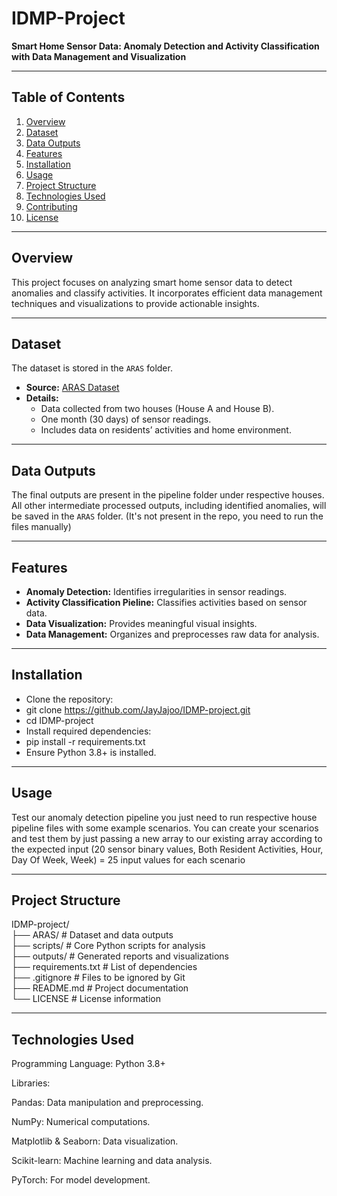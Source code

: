 # IDMP-Project  
**Smart Home Sensor Data: Anomaly Detection and Activity Classification with Data Management and Visualization**  

---

## Table of Contents  
1. [Overview](#overview)  
2. [Dataset](#dataset)  
3. [Data Outputs](#data-outputs)  
4. [Features](#features)  
5. [Installation](#installation)  
6. [Usage](#usage)  
7. [Project Structure](#project-structure)  
8. [Technologies Used](#technologies-used)  
9. [Contributing](#contributing)  
10. [License](#license)  

---

## Overview  
This project focuses on analyzing smart home sensor data to detect anomalies and classify activities. It incorporates efficient data management techniques and visualizations to provide actionable insights.  

---

## Dataset  
The dataset is stored in the `ARAS` folder.  

- **Source:** [ARAS Dataset](http://aras.cmpe.boun.edu.tr/download.php)  
- **Details:**  
  - Data collected from two houses (House A and House B).  
  - One month (30 days) of sensor readings.  
  - Includes data on residents’ activities and home environment.  

---

## Data Outputs  
The final outputs are present in the pipeline folder under respective houses.
All other intermediate processed outputs, including identified anomalies, will be saved in the `ARAS` folder. (It's not present in the repo, you need to run the files manually) 

---

## Features  
- **Anomaly Detection:** Identifies irregularities in sensor readings.  
- **Activity Classification Pieline:** Classifies activities based on sensor data.  
- **Data Visualization:** Provides meaningful visual insights.  
- **Data Management:** Organizes and preprocesses raw data for analysis.  

---

## Installation

- Clone the repository:
- git clone https://github.com/JayJajoo/IDMP-project.git
- cd IDMP-project
- Install required dependencies:
- pip install -r requirements.txt
- Ensure Python 3.8+ is installed.

---

## Usage

Test our anomaly detection pipeline you just need to run respective house pipeline files with some example scenarios.
You can create your scenarios and test them by just passing a new array to our existing array according to the expected input (20 sensor binary values, Both Resident Activities, Hour, Day Of Week, Week) = 25 input values for each scenario

---

## Project Structure
IDMP-project/  
├── ARAS/                # Dataset and data outputs  
├── scripts/             # Core Python scripts for analysis  
├── outputs/             # Generated reports and visualizations  
├── requirements.txt     # List of dependencies  
├── .gitignore           # Files to be ignored by Git  
├── README.md            # Project documentation  
└── LICENSE              # License information  

---

## Technologies Used

Programming Language: Python 3.8+

Libraries:

Pandas: Data manipulation and preprocessing.

NumPy: Numerical computations.

Matplotlib & Seaborn: Data visualization.

Scikit-learn: Machine learning and data analysis.

PyTorch: For model development.


